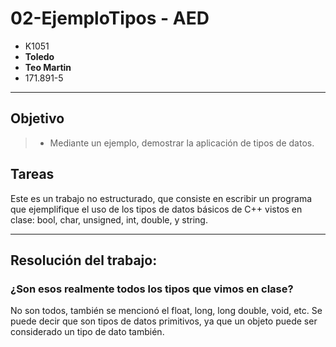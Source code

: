 # 02-EjemploTipos - AED
* K1051
* **Toledo**
* **Teo Martin**
* 171.891-5
__________________________________________________________________________________________________________________________________________
## Objetivo
> - Mediante un ejemplo, demostrar la aplicación de tipos de datos.

## Tareas
Este es un trabajo no estructurado, que consiste en escribir un programa que
ejemplifique el uso de los tipos de datos básicos de C++ vistos en clase: bool,
char, unsigned, int, double, y string.
__________________________________________________________________________________________________________________________________________
## Resolución del trabajo:
### ¿Son esos realmente todos los tipos que vimos en clase?
No son todos, también se mencionó el float, long, long double, void, etc.
Se puede decir que son tipos de datos primitivos, ya que un objeto puede ser
considerado un tipo de dato también.
